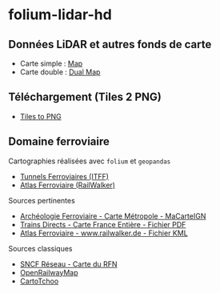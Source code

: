 # folium-lidar-hd

## Données LiDAR et autres fonds de carte
- Carte simple : [Map](map.html)
- Carte double : [Dual Map](map-dual.html)

## Téléchargement (Tiles 2 PNG) 
- [Tiles to PNG](https://folium-lidar-hd.streamlit.app/)

## Domaine ferroviaire
Cartographies réalisées avec `folium` et `geopandas`
- [Tunnels Ferroviaires (ITFF)](itff.html)
- [Atlas Ferroviaire (RailWalker)](atlas_ferroviaire.html)

Sources pertinentes
- [Archéologie Ferroviaire - Carte Métropole - MaCarteIGN](https://macarte.ign.fr/carte/024b0874d035fce0cf59f97ae2581257/Metropole-en-cours-)
- [Trains Directs - Carte France Entière - Fichier PDF](https://trains-directs.fr/carte-france/)
- [Atlas Ferroviaire - www.railwalker.de - Fichier KML](https://drive.google.com/file/d/1ILEhbcdx40JgF3IpYeuPg75gJpnlqyav/view)

Sources classiques 
- [SNCF Réseau - Carte du RFN](https://www.sncf-reseau.com/fr/cartes/carte-du-reseau-ferre-national)
- [OpenRailwayMap](https://openrailwaymap.app/#view=5.07/46.84/2.89)
- [CartoTchoo](https://carto.tchoo.net/)

  
